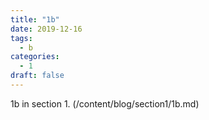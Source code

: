 ```yaml
---
title: "1b"
date: 2019-12-16
tags:
  - b
categories:
  - 1
draft: false
---
```


1b in section 1. (/content/blog/section1/1b.md)
